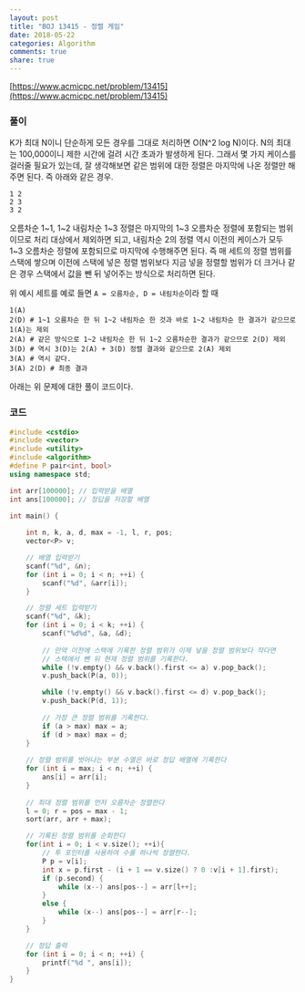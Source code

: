 ```yaml
---
layout: post
title: "BOJ 13415 - 정렬 게임"
date: 2018-05-22
categories: Algorithm
comments: true
share: true
---
```


[https://www.acmicpc.net/problem/13415](https://www.acmicpc.net/problem/13415)


### 풀이
K가 최대 N이니 단순하게 모든 경우를 그대로 처리하면 O(N^2 log N)이다. N의 최대는 100,000이니 제한 시간에 걸려 시간 초과가 발생하게 된다.
그래서 몇 가지 케이스를 걸러줄 필요가 있는데, 잘 생각해보면 같은 범위에 대한 정렬은 마지막에 나온 정렬만 해주면 된다. 즉 아래와 같은 경우.

```
1 2
2 3
3 2
```

오름차순 1~1, 1~2 내림차순 1~3 정렬은 마지막의 1~3 오름차순 정렬에 포함되는 범위이므로 처리 대상에서 제외하면 되고,
내림차순 2의 정렬 역시 이전의 케이스가 모두 1~3 오름차순 정렬에 포함되므로 마지막에 수행해주면 된다. 즉 매 세트의 정렬 범위를 스택에 쌓으며
이전에 스택에 넣은 정렬 범위보다 지금 넣을 정렬할 범위가 더 크거나 같은 경우 스택에서 값을 뺀 뒤 넣어주는 방식으로 처리하면 된다.

위 예시 세트를 예로 들면  `A = 오름차순, D = 내림차순`이라 할 때
```
1(A)
2(D) # 1~1 오름차순 한 뒤 1~2 내림차순 한 것과 바로 1~2 내림차순 한 결과가 같으므로 1(A)는 제외
2(A) # 같은 방식으로 1~2 내림차순 한 뒤 1~2 오름차순한 결과가 같으므로 2(D) 제외
3(D) # 역시 3(D)는 2(A) + 3(D) 정렬 결과와 같으므로 2(A) 제외
3(A) # 역시 같다.
3(A) 2(D) # 최종 결과
```

아래는 위 문제에 대한 풀이 코드이다.

### 코드
```cpp
#include <cstdio>
#include <vector>
#include <utility>
#include <algorithm>
#define P pair<int, bool>
using namespace std;

int arr[100000]; // 입력받을 배열
int ans[100000]; // 정답을 저장할 배열

int main() {
	
    int n, k, a, d, max = -1, l, r, pos;
	vector<P> v;

    // 배열 입력받기
	scanf("%d", &n);
	for (int i = 0; i < n; ++i) {
		scanf("%d", &arr[i]);
	}

    // 정렬 세트 입력받기
	scanf("%d", &k);
	for (int i = 0; i < k; ++i) {
		scanf("%d%d", &a, &d);
		
        // 만약 이전에 스택에 기록한 정렬 범위가 이제 넣을 정렬 범위보다 작다면
        // 스택에서 뺀 뒤 현재 정렬 범위를 기록한다.
        while (!v.empty() && v.back().first <= a) v.pop_back();
		v.push_back(P(a, 0));

		while (!v.empty() && v.back().first <= d) v.pop_back();
		v.push_back(P(d, 1));
        
        // 가장 큰 정렬 범위를 기록한다.
		if (a > max) max = a;
		if (d > max) max = d;
	}
    
    // 정렬 범위를 벗어나는 부분 수열은 바로 정답 배열에 기록한다
	for (int i = max; i < n; ++i) {
		ans[i] = arr[i];
	}
    
    // 최대 정렬 범위를 먼저 오름차순 정렬한다
	l = 0; r = pos = max - 1;
	sort(arr, arr + max);

    // 기록된 정렬 범위를 순회한다
	for(int i = 0; i < v.size(); ++i){
        // 투 포인터를 사용하여 수를 하나씩 정렬한다.
		P p = v[i];
		int x = p.first - (i + 1 == v.size() ? 0 :v[i + 1].first);
		if (p.second) {
			while (x--) ans[pos--] = arr[l++];
		}
		else {
			while (x--) ans[pos--] = arr[r--];
		}
	}

    // 정답 출력
	for (int i = 0; i < n; ++i) {
		printf("%d ", ans[i]);
	}
}
```
